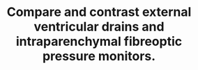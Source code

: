 ---
title: "Compare and contrast external ventricular drains and intraparenchymal fibreoptic pressure monitors."
entityType: SAQ
exam: PEX
college: CICM
year: 2020
sitting: B
question: 07
passRate: 22
EC_expectedDomains:
- "To score well in this question, a statement of what could be measured (ICP: global vs local), a description of the measurement principles, along with other measurement related information like calibration and sources of error was required."
- "Also sought was information regarding anatomical placement (e.g., lateral ventricle for EVD) and method of placement."
- "Furthermore, a comparison with each other (e.g., higher infection/bleeding risk with EVD, greater risk of trauma due to size and insertion, expertise to insert, cost, therapeutic benefit, risk of blocking) was required for completion."
- "Candidates who structured these elements into advantages and disadvantages were generally able to elucidate this information and score better."
EC_extraCredit:
- "This question is ideally suited to a tabular format, where candidates are expected to highlight the significant similarities and differences as well as why a certain monitor may be chosen in preference to another rather than compile two lists written next to each other."
---